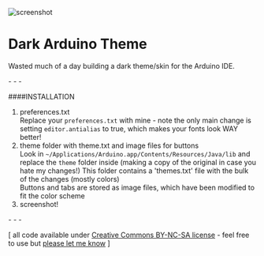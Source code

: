 ![screenshot](https://raw.github.com/jeffThompson/DarkArduinoTheme/master/screenshot.png)

Dark Arduino Theme
================

Wasted much of a day building a dark theme/skin for the Arduino IDE.

\- \- \-

####INSTALLATION
1. preferences.txt  
Replace your `preferences.txt` with mine - note the only main change is setting `editor.antialias` to true, which makes your fonts look WAY better!  
2. theme folder with theme.txt and image files for buttons  
Look in `~/Applications/Arduino.app/Contents/Resources/Java/lib` and replace the `theme` folder inside (making a copy of the original in case you hate my changes!)
This folder contains a 'themes.txt' file with the bulk of the changes (mostly colors)  
Buttons and tabs are stored as image files, which have been modified to fit the color scheme
3. screenshot!

\- \- \-

\[ all code available under [Creative Commons BY-NC-SA license](http://creativecommons.org/licenses/by-nc-sa/3.0/) - feel free to use but [please let me know](http://www.jeffreythompson.org) \]
